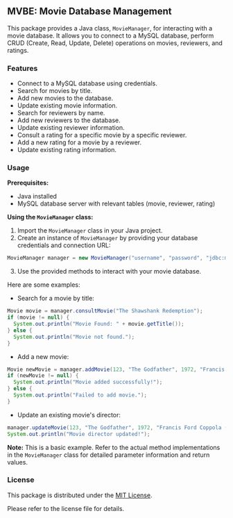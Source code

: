 ## MVBE: Movie Database Management

This package provides a Java class, `MovieManager`, for interacting with a movie database. It allows you to connect to a MySQL database, perform CRUD (Create, Read, Update, Delete) operations on movies, reviewers, and ratings.

### Features

  * Connect to a MySQL database using credentials.
  * Search for movies by title.
  * Add new movies to the database.
  * Update existing movie information.
  * Search for reviewers by name.
  * Add new reviewers to the database.
  * Update existing reviewer information.
  * Consult a rating for a specific movie by a specific reviewer.
  * Add a new rating for a movie by a reviewer.
  * Update existing rating information.

### Usage

**Prerequisites:**

  * Java installed
  * MySQL database server with relevant tables (movie, reviewer, rating)

**Using the `MovieManager` class:**

1.  Import the `MovieManager` class in your Java project.
2.  Create an instance of `MovieManager` by providing your database credentials and connection URL:

<!-- end list -->

```java
MovieManager manager = new MovieManager("username", "password", "jdbc:mysql://localhost:3306/your_database");
```

3.  Use the provided methods to interact with your movie database.

Here are some examples:

  * Search for a movie by title:

<!-- end list -->

```java
Movie movie = manager.consultMovie("The Shawshank Redemption");
if (movie != null) {
  System.out.println("Movie Found: " + movie.getTitle());
} else {
  System.out.println("Movie not found.");
}
```

  * Add a new movie:

<!-- end list -->

```java
Movie newMovie = manager.addMovie(123, "The Godfather", 1972, "Francis Ford Coppola");
if (newMovie != null) {
  System.out.println("Movie added successfully!");
} else {
  System.out.println("Failed to add movie.");
}
```

  * Update an existing movie's director:

<!-- end list -->

```java
manager.updateMovie(123, "The Godfather", 1972, "Francis Ford Coppola (Updated)");
System.out.println("Movie director updated!");
```

**Note:** This is a basic example. Refer to the actual method implementations in the `MovieManager` class for detailed parameter information and return values.

### License

This package is distributed under the [MIT License](https://www.google.com/url?sa=E&source=gmail&q=https://opensource.org/licenses/MIT).

Please refer to the license file for details.
